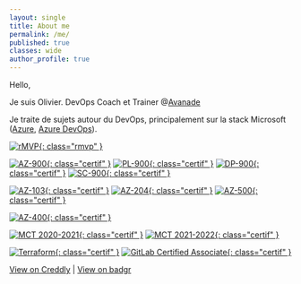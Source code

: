 ```yaml
---
layout: single
title: About me
permalink: /me/
published: true
classes: wide
author_profile: true
---
```

Hello,

Je suis Olivier. DevOps Coach et Trainer @[Avanade](https://www.linkedin.com/showcase/avanade-france/)

Je traite de sujets autour du DevOps, principalement sur la stack Microsoft ([Azure](https://azure.microsoft.com), [Azure DevOps](https://dev.azure.com/)).

[![rMVP](/assets/certifs/rmvp.png){: class="rmvp" }](https://mvp.microsoft.com/en-us/PublicProfile/36860)

[![AZ-900](/assets/certifs/az-900.png){: class="certif" }](https://www.credly.com/badges/c4690d22-f982-47b8-8d54-af9dc0da70a7)
[![PL-900](/assets/certifs/pl-900.png){: class="certif" }](https://www.credly.com/badges/82bd3405-1925-4522-8a39-5da6928aecbe)
[![DP-900](/assets/certifs/dp-900.png){: class="certif" }](https://www.credly.com/badges/1ec69d2c-fa52-4f14-b083-8208d350ab52)
[![SC-900](/assets/certifs/sc-900.png){: class="certif" }](https://www.credly.com/badges/b52795fd-ce3d-4ae6-978d-64a942711412)

[![AZ-103](/assets/certifs/az-103.png){: class="certif" }](https://www.credly.com/badges/30ad0a08-e480-4663-80af-a725e9222b64)
[![AZ-204](/assets/certifs/az-204.png){: class="certif" }](https://www.credly.com/badges/01deb6b5-400e-472d-8993-eca4587042bf)
[![AZ-500](/assets/certifs/az-500.png){: class="certif" }](https://www.credly.com/badges/e25aebce-1ef1-4fc9-95ca-dcbd364041d9)

[![AZ-400](/assets/certifs/az-400.png){: class="certif" }](https://www.credly.com/badges/b19fd1df-887e-4204-a828-66bc5ff87585)

[![MCT 2020-2021](/assets/certifs/mct-2020-2021.png){: class="certif" }](https://www.credly.com/badges/e624323c-d2d2-4224-bf1c-5240cb8b1254)
[![MCT 2021-2022](/assets/certifs/mct-2021-2022.png){: class="certif" }](https://www.credly.com/badges/713ae6c9-0192-48ff-93f5-33421d0375dd)

[![Terraform](/assets/certifs/terraform.png){: class="certif" }](https://www.credly.com/badges/0e602192-28a6-4fa6-acd9-d5733a39ac14)
[![GitLab Certified Associate](/assets/certifs/gitlab-certified-associate.png){: class="certif" }](https://badgr.com/public/assertions/rhvIyrbxQbupP5WnT2OcNA)

[View on Creddly](https://www.credly.com/users/o.delmotte) | [View on badgr](https://badgr.com/public/assertions/rhvIyrbxQbupP5WnT2OcNA)

